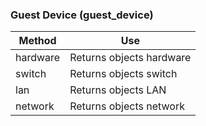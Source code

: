 ### Guest Device (guest\_device)

| Method   | Use                      |
| -------- | ------------------------ |
| hardware | Returns objects hardware |
| switch   | Returns objects switch   |
| lan      | Returns objects LAN      |
| network  | Returns objects network  |
